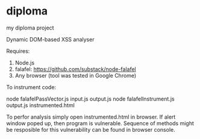 # diploma
my diploma project

Dynamic DOM-based XSS analyser

Requires:
1. Node.js
2. falafel: https://github.com/substack/node-falafel
3. Any browser (tool was tested in Google Chrome)

To instrument code:

node falafelPassVector.js input.js output.js
node falafelInstrument.js output.js instrumented.html

To perfor analysis simply open instrumented.html in browser. If alert window poped up, then program is vulnerable. Sequence of methods might be resposible for this vulnerability can be found in browser console.

